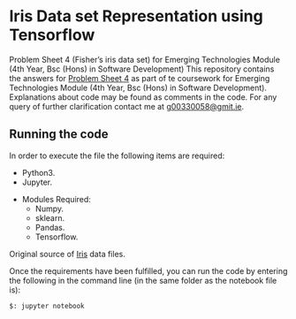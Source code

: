 # Iris Data set Representation using Tensorflow

Problem Sheet 4 (Fisher’s iris data set) for Emerging Technologies Module (4th Year, Bsc (Hons) in Software Development)
This repository contains the answers for [Problem Sheet 4](https://emerging-technologies.github.io/problems/tensorflow.html) as part of te coursework for Emerging Technologies Module (4th Year, Bsc (Hons) in Software Development). Explanations about code may be found as comments in the code. For any query of further clarification contact me at g00330058@gmit.ie.

## Running the code

In order to execute the file the following items are required:
* Python3.
* Jupyter.
- Modules Required:
    * Numpy.
    * sklearn.
    * Pandas. 
    * Tensorflow.

Original source of [Iris](https://osdn.net/projects/sfnet_irisdss/downloads/IRIS.csv/) data files.

Once the requirements have been fulfilled, you can run the code by entering the following in the command line (in the same folder as the notebook file is):
``` 
$: jupyter notebook
```